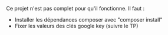 Ce projet n'est pas complet pour qu'il fonctionne.
Il faut :
- Installer les dépendances composer avec "composer install"
- Fixer les valeurs des clés google key (suivre le TP)
